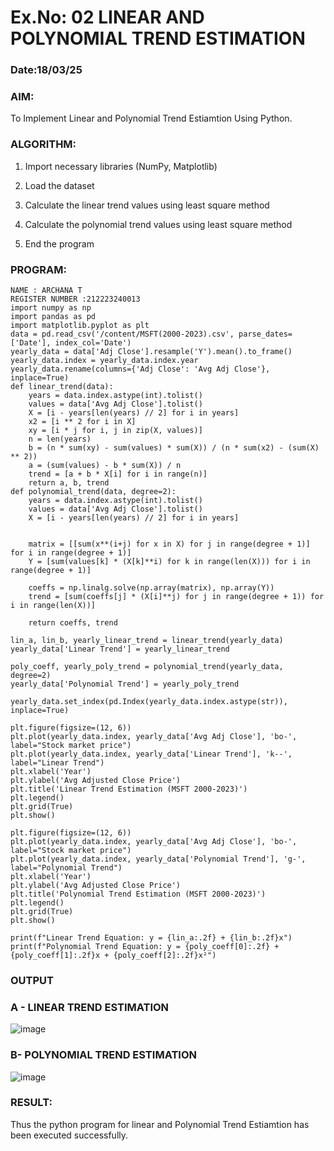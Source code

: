 # Ex.No: 02 LINEAR AND POLYNOMIAL TREND ESTIMATION
### Date:18/03/25
### AIM:
To Implement Linear and Polynomial Trend Estiamtion Using Python.

### ALGORITHM:
1. Import necessary libraries (NumPy, Matplotlib)

2. Load the dataset

3. Calculate the linear trend values using least square method

4. Calculate the polynomial trend values using least square method

5. End the program
### PROGRAM:
```
NAME : ARCHANA T
REGISTER NUMBER :212223240013
import numpy as np
import pandas as pd
import matplotlib.pyplot as plt
data = pd.read_csv('/content/MSFT(2000-2023).csv', parse_dates=['Date'], index_col='Date')
yearly_data = data['Adj Close'].resample('Y').mean().to_frame()
yearly_data.index = yearly_data.index.year
yearly_data.rename(columns={'Adj Close': 'Avg Adj Close'}, inplace=True)
def linear_trend(data):
    years = data.index.astype(int).tolist()
    values = data['Avg Adj Close'].tolist()
    X = [i - years[len(years) // 2] for i in years] 
    x2 = [i ** 2 for i in X]
    xy = [i * j for i, j in zip(X, values)]
    n = len(years)
    b = (n * sum(xy) - sum(values) * sum(X)) / (n * sum(x2) - (sum(X) ** 2))
    a = (sum(values) - b * sum(X)) / n
    trend = [a + b * X[i] for i in range(n)]
    return a, b, trend
def polynomial_trend(data, degree=2):
    years = data.index.astype(int).tolist()
    values = data['Avg Adj Close'].tolist()
    X = [i - years[len(years) // 2] for i in years]  
    

    matrix = [[sum(x**(i+j) for x in X) for j in range(degree + 1)] for i in range(degree + 1)]
    Y = [sum(values[k] * (X[k]**i) for k in range(len(X))) for i in range(degree + 1)]

    coeffs = np.linalg.solve(np.array(matrix), np.array(Y))
    trend = [sum(coeffs[j] * (X[i]**j) for j in range(degree + 1)) for i in range(len(X))]
    
    return coeffs, trend

lin_a, lin_b, yearly_linear_trend = linear_trend(yearly_data)
yearly_data['Linear Trend'] = yearly_linear_trend

poly_coeff, yearly_poly_trend = polynomial_trend(yearly_data, degree=2)
yearly_data['Polynomial Trend'] = yearly_poly_trend

yearly_data.set_index(pd.Index(yearly_data.index.astype(str)), inplace=True)

plt.figure(figsize=(12, 6))
plt.plot(yearly_data.index, yearly_data['Avg Adj Close'], 'bo-', label="Stock market price")
plt.plot(yearly_data.index, yearly_data['Linear Trend'], 'k--', label="Linear Trend")
plt.xlabel('Year')
plt.ylabel('Avg Adjusted Close Price')
plt.title('Linear Trend Estimation (MSFT 2000-2023)')
plt.legend()
plt.grid(True)
plt.show()

plt.figure(figsize=(12, 6))
plt.plot(yearly_data.index, yearly_data['Avg Adj Close'], 'bo-', label="Stock market price")
plt.plot(yearly_data.index, yearly_data['Polynomial Trend'], 'g-', label="Polynomial Trend")
plt.xlabel('Year')
plt.ylabel('Avg Adjusted Close Price')
plt.title('Polynomial Trend Estimation (MSFT 2000-2023)')
plt.legend()
plt.grid(True)
plt.show()

print(f"Linear Trend Equation: y = {lin_a:.2f} + {lin_b:.2f}x")
print(f"Polynomial Trend Equation: y = {poly_coeff[0]:.2f} + {poly_coeff[1]:.2f}x + {poly_coeff[2]:.2f}x²")
```
### OUTPUT
### A - LINEAR TREND ESTIMATION
![image](https://github.com/user-attachments/assets/0f875714-5e41-435f-b095-5e806aa8a408)


### B- POLYNOMIAL TREND ESTIMATION
![image](https://github.com/user-attachments/assets/8a4bce34-d25b-43c1-8a44-12e6aceef0bf)


### RESULT:
Thus the python program for linear and Polynomial Trend Estiamtion has been executed successfully.
